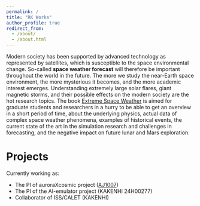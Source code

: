 ```yaml
---
permalink: /
title: "RK Works"
author_profile: true
redirect_from: 
  - /about/
  - /about.html
---
```


Modern society has been supported by advanced technology as represented by satellites, which is susceptible to the space environmental change. So-called **space weather forecast** will therefore be important throughout the world in the future. The more we study the near-Earth space environment, the more mysterious it becomes, and the more academic interest emerges. Understanding extremely large solar flares, giant magnetic storms, and their possible effects on the modern society are the hot research topics. The book [Extreme Space Weather](https://www.sciencedirect.com/book/9780128225370/extreme-space-weather) is aimed for graduate students and researchers in a hurry to be able to get an overview in a short period of time, about the underlying physics, actual data of complex space weather phenomena, examples of historical events, the current state of the art in the simulation research and challenges in forecasting, and the negative impact on future lunar and Mars exploration. 

Projects
======
Currently working as:
* The PI of auroraXcosmic project ([AJ1007](https://polaris.nipr.ac.jp/~aurorax/))
* The PI of the AI-emulator project (KAKENHI 24H00277)
* Collaborator of ISS/CALET (KAKENHI)
